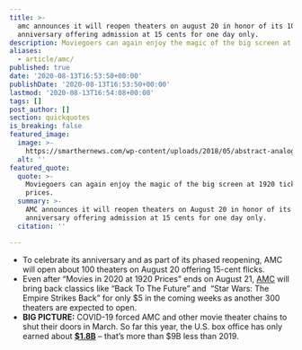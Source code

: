```yaml
---
title: >-
  amc announces it will reopen theaters on august 20 in honor of its 100-year
  anniversary offering admission at 15 cents for one day only.
description: Moviegoers can again enjoy the magic of the big screen at 1920 ticket prices.
aliases:
  - article/amc/
published: true
date: '2020-08-13T16:53:50+00:00'
publishDate: '2020-08-13T16:53:50+00:00'
lastmod: '2020-08-13T16:54:08+00:00'
tags: []
post_author: []
section: quickquotes
is_breaking: false
featured_image:
  image: >-
    https://smarthernews.com/wp-content/uploads/2018/05/abstract-analog-art-390089-scaled.jpg
  alt: ''
featured_quote:
  quote: >-
    Moviegoers can again enjoy the magic of the big screen at 1920 ticket
    prices.
  summary: >-
    AMC announces it will reopen theaters on August 20 in honor of its 100-year
    anniversary offering admission at 15 cents for one day only.
  citation: ''

---
```

*   To celebrate its anniversary and as part of its phased reopening, AMC will open about 100 theaters on August 20 offering 15-cent flicks.
*   Even after “Movies in 2020 at 1920 Prices” ends on August 21, [AMC](\"http://investor.amctheatres.com/file/Index?KeyFile=404963658\") will bring back classics like “Back To The Future” and  “Star Wars: The Empire Strikes Back” for only $5 in the coming weeks as another 300 theaters are expected to open.
*   **BIG PICTURE:** COVID-19 forced AMC and other movie theater chains to shut their doors in March. So far this year, the U.S. box office has only earned about **[$1.8B](\"https://www.boxofficemojo.com/year/?ref_=bo_nb_rl_secondarytab\")** – that’s more than $9B less than 2019.